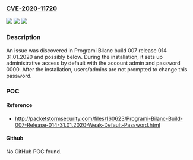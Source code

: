 ### [CVE-2020-11720](https://cve.mitre.org/cgi-bin/cvename.cgi?name=CVE-2020-11720)
![](https://img.shields.io/static/v1?label=Product&message=n%2Fa&color=blue)
![](https://img.shields.io/static/v1?label=Version&message=n%2Fa&color=blue)
![](https://img.shields.io/static/v1?label=Vulnerability&message=n%2Fa&color=brighgreen)

### Description

An issue was discovered in Programi Bilanc build 007 release 014 31.01.2020 and possibly below. During the installation, it sets up administrative access by default with the account admin and password 0000. After the installation, users/admins are not prompted to change this password.

### POC

#### Reference
- http://packetstormsecurity.com/files/160623/Programi-Bilanc-Build-007-Release-014-31.01.2020-Weak-Default-Password.html

#### Github
No GitHub POC found.

